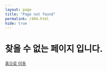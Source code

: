 ```yaml
---
layout: page
title: "Page not found"
permalink: /404.html
hide: true
---
```

<div id="error404">
    <h1>찾을 수 없는 페이지 입니다.</h1>
    <a href="{{ site.url }}" class="return-btn">
        <p>홈으로 이동</p>
    </a>
</div>